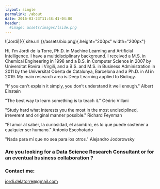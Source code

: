 ```yaml
---
layout: single
permalink: /about
date: 2016-03-23T11:48:41-04:00
header:
  #image: assets/images/lside.png
---
```


![Jordi]({{ site.url }}/assets/bio.png){:height="200px" width="200px"}

Hi, I'm Jordi de la Torre, Ph.D. in Machine Learning and Artificial Intelligence. I have a multidisciplinary background. I received a M.S. in Chemical Engineering in 1998 and a B.S. in Computer Science in 2007 by Universitat Rovira i Virgili, and a B.S. and M.S. in Business Administration in 2011 by the Universitat Oberta de Catalunya, Barcelona and a Ph.D. in AI in 2019. My main research area is Deep Learning applied to Biology.

"If you can't explain it simply, you don't understand it well enough."
Albert Einstein

"The best way to learn something is to teach it."
Cédric Villani

"Study hard what interests you the most in the most undisciplined, irreverent and original manner possible."
Richard Feynman

"El amor al saber, la curiosidad, el asombro, es lo que puede sostener a cualquier ser humano."
Antonio Escohotado 
	
"Nada para mí que no sea para los otros."
Alejandro Jodorowsky


### Are you looking for a Data Science Research Consultant or for an eventual business collaboration ? 
### Contact me:

[jordi.delatorre@gmail.com](mailto:jordi.delatorre@gmail.com)
